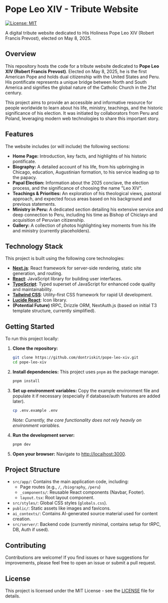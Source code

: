 # Pope Leo XIV - Tribute Website

[![License: MIT](https://img.shields.io/badge/License-MIT-yellow.svg)](https://opensource.org/licenses/MIT)
<!-- Add other badges if applicable (e.g., build status, deployment) -->
<!-- [![Vercel Deployment](https://img.shields.io/badge/Vercel-deployed-brightgreen?logo=vercel)](YOUR_DEPLOYMENT_URL) -->

A digital tribute website dedicated to His Holiness Pope Leo XIV (Robert Francis Prevost), elected on May 8, 2025.

## Overview

This repository hosts the code for a tribute website dedicated to **Pope Leo XIV (Robert Francis Prevost)**. Elected on May 8, 2025, he is the first American Pope and holds dual citizenship with the United States and Peru. His pontificate represents a unique bridge between North and South America and signifies the global nature of the Catholic Church in the 21st century.

This project aims to provide an accessible and informative resource for people worldwide to learn about his life, ministry, teachings, and the historic significance of his election. It was initiated by collaborators from Peru and Poland, leveraging modern web technologies to share this important story.

<!-- Optional: Add a link to the live site if deployed -->
<!-- **Live Site:** [popeleo.example.com](https://popeleo.example.com) -->

## Features

The website includes (or will include) the following sections:

*   **Home Page:** Introduction, key facts, and highlights of his historic pontificate.
*   **Biography:** A detailed account of his life, from his upbringing in Chicago, education, Augustinian formation, to his service leading up to the papacy.
*   **Papal Election:** Information about the 2025 conclave, the election process, and the significance of choosing the name "Leo XIV".
*   **Teachings & Priorities:** An exploration of his theological views, pastoral approach, and expected focus areas based on his background and previous statements.
*   **Ministry in Peru:** A dedicated section detailing his extensive service and deep connection to Peru, including his time as Bishop of Chiclayo and acquisition of Peruvian citizenship.
*   **Gallery:** A collection of photos highlighting key moments from his life and ministry (currently placeholders).

## Technology Stack

This project is built using the following core technologies:

*   **[Next.js](https://nextjs.org/)**: React framework for server-side rendering, static site generation, and routing.
*   **[React](https://reactjs.org/)**: JavaScript library for building user interfaces.
*   **[TypeScript](https://www.typescriptlang.org/)**: Typed superset of JavaScript for enhanced code quality and maintainability.
*   **[Tailwind CSS](https://tailwindcss.com/)**: Utility-first CSS framework for rapid UI development.
*   **[Lucide React](https://lucide.dev/)**: Icon library.
*   **(Potential Future)** tRPC, Drizzle ORM, NextAuth.js (based on initial T3 template structure, currently simplified).

## Getting Started

To run this project locally:

1.  **Clone the repository:**
    ```bash
    git clone https://github.com/dontriskit/pope-leo-xiv.git
    cd pope-leo-xiv
    ```

2.  **Install dependencies:**
    This project uses `pnpm` as the package manager.
    ```bash
    pnpm install
    ```

3.  **Set up environment variables:**
    Copy the example environment file and populate it if necessary (especially if database/auth features are added later).
    ```bash
    cp .env.example .env
    ```
    *Note: Currently, the core functionality does not rely heavily on environment variables.*

4.  **Run the development server:**
    ```bash
    pnpm dev
    ```

5.  **Open your browser:**
    Navigate to [http://localhost:3000](http://localhost:3000).

## Project Structure

*   `src/app/`: Contains the main application code, including:
    *   Page routes (e.g., `/`, `/biography`, `/peru`)
    *   `_components/`: Reusable React components (Navbar, Footer).
    *   `layout.tsx`: Root layout component.
*   `src/styles/`: Global CSS styles (`globals.css`).
*   `public/`: Static assets like images and favicons.
*   `ai_contexts/`: Contains AI-generated source material used for content creation.
*   `src/server/`: Backend code (currently minimal, contains setup for tRPC, DB, Auth if used).

## Contributing

Contributions are welcome! If you find issues or have suggestions for improvements, please feel free to open an issue or submit a pull request.

## License

This project is licensed under the MIT License - see the [LICENSE](LICENSE) file for details.